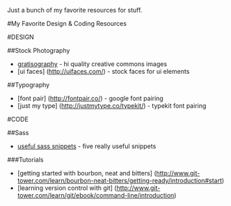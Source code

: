 Just a bunch of my favorite resources for stuff.


#My Favorite Design & Coding Resources

#DESIGN

##Stock Photography
* [gratisography](http://www.gratisography.com/) - hi quality creative commons images
* [ui faces] (http://uifaces.com/) - stock faces for ui elements

##Typography
* [font pair] (http://fontpair.co/) - google font pairing
* [just my type] (http://justmytype.co/typekit/) - typekit font pairing

#CODE

##Sass
* [useful sass snippets](http://hmphry.com/useful-sass-mixins) - five really useful snippets

###Tutorials
* [getting started with bourbon, neat and bitters] (http://www.git-tower.com/learn/bourbon-neat-bitters/getting-ready/introduction#start)
* [learning version control with git] (http://www.git-tower.com/learn/git/ebook/command-line/introduction)
